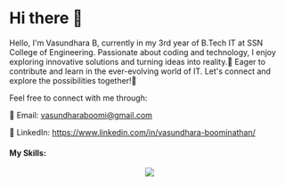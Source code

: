 # Hi there 👋

<!--
**Vasundhara-Boomi/Vasundhara-Boomi** is a ✨ _special_ ✨ repository because its `README.md` (this file) appears on your GitHub profile.

Here are some ideas to get you started:

- 🔭 I’m currently working on ...
- 🌱 I’m currently learning ...
- 👯 I’m looking to collaborate on ...
- 🤔 I’m looking for help with ...
- 💬 Ask me about ...
- 📫 How to reach me: ...
- 😄 Pronouns: ...
- ⚡ Fun fact: ...
-->


Hello, I'm Vasundhara B, currently in my 3rd year of B.Tech IT at SSN College of Engineering. Passionate about coding and technology, I enjoy exploring innovative solutions and turning ideas into reality.🚀 Eager to contribute and learn in the ever-evolving world of IT. Let's connect and explore the possibilities together!🤝

Feel free to connect with me through:

📧 Email: vasundharaboomi@gmail.com

🔗 LinkedIn: https://www.linkedin.com/in/vasundhara-boominathan/

<h4> My Skills: </h4>
<p align="center">
  <a href="https://skillicons.dev">
    <img src="https://skillicons.dev/icons?i=py,java,html,css,js,mysql,mongodb,sqlite,opencv,arduino,bootstrap,flask,github,eclipse,vscode,figma&theme=light,codepen" />
  </a>
</p>

